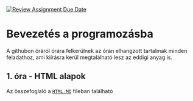 [![Review Assignment Due Date](https://classroom.github.com/assets/deadline-readme-button-22041afd0340ce965d47ae6ef1cefeee28c7c493a6346c4f15d667ab976d596c.svg)](https://classroom.github.com/a/wtEbj7-F)
# Bevezetés a programozásba

A githubon óráról órára felkerülnek az órán elhangzott tartalmak minden feladathoz, ami kiírásra kerül megtalálható lesz az eddigi anyag is.

## 1. óra - HTML alapok

Az összefoglaló a [`HTML.MD`](HTML.md) fileban található
